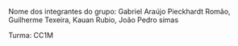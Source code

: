 Nome dos integrantes do grupo: Gabriel Araújo Pieckhardt Romão, Guilherme Texeira, Kauan Rubio, João Pedro simas

Turma: CC1M

